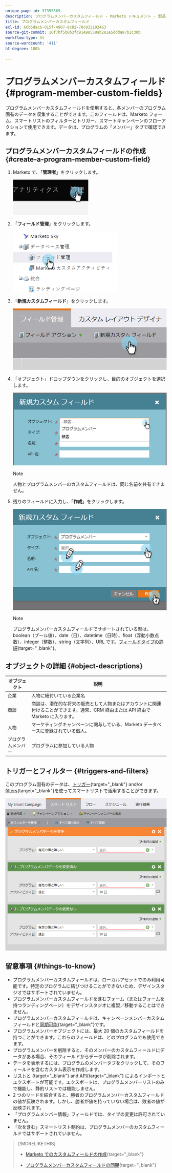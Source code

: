 ```yaml
---
unique-page-id: 37355569
description: プログラムメンバーカスタムフィールド - Marketo ドキュメント - 製品ドキュメント
title: プログラムメンバーカスタムフィールド
exl-id: 66b5dac6-015f-4907-8c82-78c932102463
source-git-commit: 10f7bf5b8b3fd91e98550ab281e5ddda87b1c30b
workflow-type: ht
source-wordcount: '411'
ht-degree: 100%

---
```


# プログラムメンバーカスタムフィールド {#program-member-custom-fields}

プログラムメンバーカスタムフィールドを使用すると、各メンバーのプログラム固有のデータを収集することができます。このフィールドは、Marketo フォーム、スマートリストのフィルターとトリガー、スマートキャンペーンのフローアクションで使用できます。データは、プログラムの「メンバー」タブで確認できます。

## プログラムメンバーカスタムフィールドの作成 {#create-a-program-member-custom-field}

1. Marketo で、「**管理者**」をクリックします。

   ![](assets/one.png)

1. 「**フィールド管理**」をクリックします。

   ![](assets/two.png)

1. 「**新規カスタムフィールド**」をクリックします。

   ![](assets/three.png)

1. 「オブジェクト」ドロップダウンをクリックし、目的のオブジェクトを選択します。

   ![](assets/four.png)

   >[!NOTE]
   >
   >人物とプログラムメンバーのカスタムフィールドは、同じ名前を共有できません。

1. 残りのフィールドに入力し、「**作成**」をクリックします。

   ![](assets/five.png)

   >[!NOTE]
   >
   >プログラムメンバーカスタムフィールドでサポートされている型は、boolean（ブール値）、date（日）、datetime（日時）、float（浮動小数点数）、integer（整数）、string（文字列）、URL です。[フィールドタイプの詳細](/help/marketo/product-docs/administration/field-management/custom-field-type-glossary.md){target="_blank"}。

## オブジェクトの詳細 {#object-descriptions}

| オブジェクト | 説明 |
|---|---|
| 企業 | 人物に紐付いている企業名 |
| 商談 | 商談は、潜在的な将来の販売として人物またはアカウントに関連付けることができます。通常、CRM 経由または API 経由で Marketo に入ります。 |
| 人物 | マーケティングキャンペーンに関与している、Marketo データベースに登録されている個人。 |
| プログラムメンバー | プログラムに参加している人物 |

## トリガーとフィルター {#triggers-and-filters}

このプログラム固有のデータは、[トリガー](/help/marketo/product-docs/core-marketo-concepts/smart-campaigns/creating-a-smart-campaign/define-smart-list-for-smart-campaign-trigger.md){target="_blank"} and/or [filters](/help/marketo/product-docs/core-marketo-concepts/smart-lists-and-static-lists/creating-a-smart-list/find-and-add-filters-to-a-smart-list.md){target="_blank"}を使ってスマートリストで活用することができます。

![](assets/six.png)

## 留意事項 {#things-to-know}

* プログラムメンバーカスタムフィールドは、ローカルアセットでのみ利用可能です。特定のプログラムに結びつけることができないため、デザインスタジオではサポートされていません。
* プログラムメンバーカスタムフィールドを含むフォーム（またはフォームを持つランディングページ）をデザインスタジオに複製／移動することはできません。
* プログラムメンバーカスタムフィールドは、キャンペーンメンバーカスタムフィールドと[同期可能](/help/marketo/product-docs/core-marketo-concepts/programs/working-with-programs/program-member-custom-field-sync.md){target="_blank"}です。
* プログラムメンバーオブジェクトには、最大 20 個のカスタムフィールドを持つことができます。これらのフィールドは、どのプログラムでも使用できます。
* プログラムメンバーを削除すると、そのメンバーのカスタムフィールドにデータがある場合、そのフィールドからデータが削除されます。
* データを表示するには、プログラムのメンバータブをクリックして、そのフィールドを含むカスタム表示を作成します。
* [リスト](/help/marketo/getting-started/quick-wins/import-a-list-of-people.md)と {target="_blank"} and [API](https://developers.marketo.com/){target="_blank"} によるインポートとエクスポートが可能です。エクスポートは、プログラムメンバーリストのみで機能し、静的リストでは機能しません。
* 2 つのリードを結合すると、勝者のプログラムメンバーカスタムフィールドの値が反映されます。しかし、勝者が値を持っていない場合は、敗者の値が反映されます。
* 「プログラムメンバー情報」フィールドでは、タイプの変更は許可されていません。
* 「次を含む」スマートリスト制約は、プログラムメンバーのカスタムフィールドではサポートされていません。

>[!MORELIKETHIS]
>
>* [Marketo でのカスタムフィールドの作成](/help/marketo/product-docs/administration/field-management/create-a-custom-field-in-marketo.md){target="_blank"}
>
>* [プログラムメンバーカスタムフィールドの同期](/help/marketo/product-docs/core-marketo-concepts/programs/working-with-programs/program-member-custom-field-sync.md){target="_blank"}

